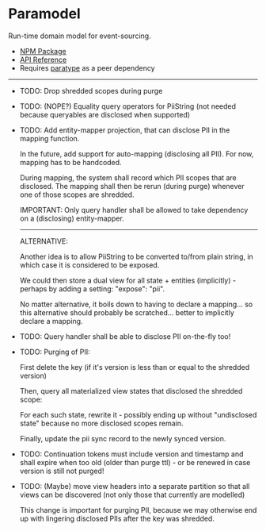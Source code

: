 # Paramodel

Run-time domain model for event-sourcing.

* [NPM Package](https://www.npmjs.com/package/paramodel)
* [API Reference](https://github.com/mwikstrom/paramodel/blob/master/docs/paramodel.md)
* Requires [paratype](https://github.com/mwikstrom/paratype#readme) as a peer dependency

----

- TODO: Drop shredded scopes during purge

- TODO: (NOPE?) Equality query operators for PiiString (not needed because queryables are
  disclosed when supported)

- TODO: Add entity-mapper projection, that can disclose PII in the mapping function.

  In the future, add support for auto-mapping (disclosing all PII). For now, mapping has
  to be handcoded.

  During mapping, the system shall record which PII scopes that are disclosed. The mapping
  shall then be rerun (during purge) whenever one of those scopes are shredded.

  IMPORTANT: Only query handler shall be allowed to take dependency on a (disclosing)
  entity-mapper.

  ----
  ALTERNATIVE:

  Another idea is to allow PiiString to be converted to/from plain string, in which case
  it is considered to be exposed.

  We could then store a dual view for all state + entities (implicitly) - perhaps 
  by adding a setting: "expose": "pii".

  No matter alternative, it boils down to having to declare a mapping... so this alternative
  should probably be scratched... better to implicitly declare a mapping.
 
- TODO: Query handler shall be able to disclose PII on-the-fly too!

- TODO: Purging of PII:

  First delete the key (if it's version is less than or equal to the shredded version)
  
  Then, query all materialized view states that disclosed the shredded scope:

  For each such state, rewrite it - possibly ending up without "undisclosed state" because
  no more disclosed scopes remain.

  Finally, update the pii sync record to the newly synced version.

- TODO: Continuation tokens must include version and timestamp and shall expire when too old
  (older than purge ttl) - or be renewed in case version is still not purged!

- TODO: (Maybe) move view headers into a separate partition so that all views can be
  discovered (not only those that currently are modelled)

  This change is important for purging PII, because we may otherwise end up with lingering
  disclosed PIIs after the key was shredded.
